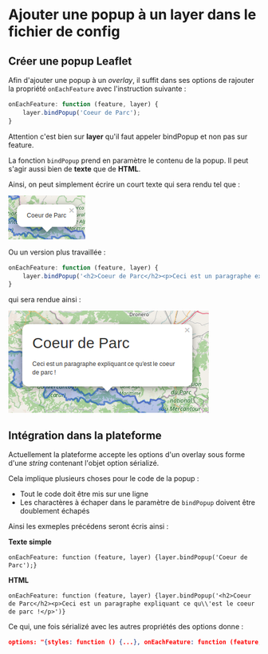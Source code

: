 # Ajouter une popup à un layer dans le fichier de config

## Créer une popup Leaflet

Afin d'ajouter une popup à un *overlay*, il suffit dans ses options de rajouter la propriété `onEachFeature` avec l'instruction suivante :

``` javascript
onEachFeature: function (feature, layer) {
	layer.bindPopup('Coeur de Parc');
}
```

Attention c'est bien sur **layer** qu'il faut appeler bindPopup et non pas sur feature.

La fonction `bindPopup` prend en paramètre le contenu de la popup. Il peut s'agir aussi bien de **texte** que de **HTML**.

Ainsi, on peut simplement écrire un court texte qui sera rendu tel que :

![Text popup](./text-popup.png)

Ou un version plus travaillée :

``` javascript
onEachFeature: function (feature, layer) {
	layer.bindPopup('<h2>Coeur de Parc</h2><p>Ceci est un paragraphe expliquant ce qu\'est le coeur de parc !</p>');
}
```

qui sera rendue ainsi :

![HTML Popup](./html-popup.png)


## Intégration dans la plateforme

Actuellement la plateforme accepte les options d'un overlay sous forme d'une *string* contenant l'objet option sérializé.

Cela implique plusieurs choses pour le code de la popup :
* Tout le code doit être mis sur une ligne
* Les charactères à échaper dans le paramètre de `bindPopup` doivent être doublement échapés

Ainsi les exmeples précédens seront écris ainsi :

**Texte simple**
```
onEachFeature: function (feature, layer) {layer.bindPopup('Coeur de Parc');}
```

**HTML**
```
onEachFeature: function (feature, layer) {layer.bindPopup('<h2>Coeur de Parc</h2><p>Ceci est un paragraphe expliquant ce qu\\'est le coeur de parc !</p>')}
```

Ce qui, une fois sérializé avec les autres propriétés des options donne :

``` json
options: "{styles: function () {...}, onEachFeature: function (feature, layer) {layer.bindPopup('Coeur de Parc');}}"
```